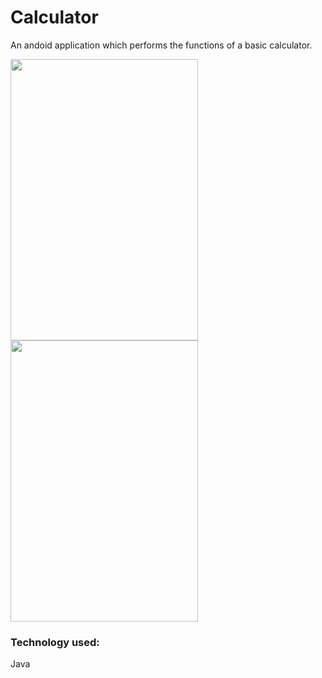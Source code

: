 # Calculator

An andoid application which performs the functions of a basic calculator.


<img src="https://user-images.githubusercontent.com/58609212/108503449-6651b580-72da-11eb-8a96-f48890af48b1.png" width="300" height="450"/>
<img src="https://user-images.githubusercontent.com/58609212/108504219-8afa5d00-72db-11eb-928c-e9cd7b63eac7.png" width="300" height="450"/>

### Technology used: 
  Java

